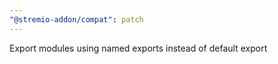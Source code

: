 ```yaml
---
"@stremio-addon/compat": patch
---
```


Export modules using named exports instead of default export
